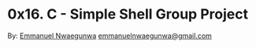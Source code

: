 # 0x16. C - Simple Shell Group Project

By: [Emmanuel Nwaegunwa](https://github.com/Maxzeno) <emmanuelnwaegunwa@gmail.com>